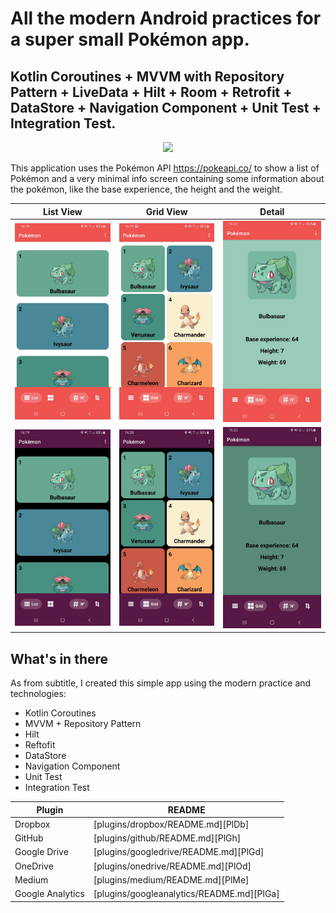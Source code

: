 # All the modern Android practices for a super small Pokémon app.


## Kotlin Coroutines + MVVM with Repository Pattern + LiveData + Hilt + Room + Retrofit + DataStore + Navigation Component + Unit Test + Integration Test.

<p align="center">
  <img src="https://media.pokemoncentral.it/wiki/thumb/5/53/Logo_Pok%C3%A9mon.png/600px-Logo_Pok%C3%A9mon.png?raw=true">
</p>

This application uses the Pokémon API https://pokeapi.co/ to show a list of Pokémon and a very minimal info screen containing some information about the pokémon, like the base experience, the height and the weight.

| List View   |      Grid View      |  Detail |
|:----------:|:-------------:|:------:|
| ![alt text](https://github.com/dariobrux/Pokemon/blob/main/others/photo_2020-10-26%2016.23.33.jpeg) |  ![alt text](https://github.com/dariobrux/Pokemon/blob/main/others/photo_2020-10-26%2016.23.42.jpeg) | ![alt text](https://github.com/dariobrux/Pokemon/blob/main/others/photo_2020-10-26%2016.23.48.jpeg) |
| ![alt text](https://github.com/dariobrux/Pokemon/blob/main/others/photo_2020-10-26%2016.23.39.jpeg) |    ![alt text](https://github.com/dariobrux/Pokemon/blob/main/others/photo_2020-10-26%2016.23.44.jpeg)   |   ![alt text](https://github.com/dariobrux/Pokemon/blob/main/others/photo_2020-10-26%2016.23.50.jpeg) |


## What's in there

As from subtitle, I created this simple app using the modern practice and technologies:
* Kotlin Coroutines
* MVVM + Repository Pattern
* Hilt
* Reftofit
* DataStore
* Navigation Component
* Unit Test
* Integration Test

| Plugin | README |
| ------ | ------ |
| Dropbox | [plugins/dropbox/README.md][PlDb] |
| GitHub | [plugins/github/README.md][PlGh] |
| Google Drive | [plugins/googledrive/README.md][PlGd] |
| OneDrive | [plugins/onedrive/README.md][PlOd] |
| Medium | [plugins/medium/README.md][PlMe] |
| Google Analytics | [plugins/googleanalytics/README.md][PlGa] |

